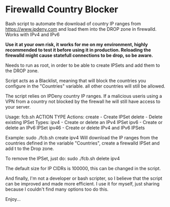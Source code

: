 # Firewalld Country Blocker

Bash script to automate the download of country IP ranges from https://www.ipdeny.com and load them into the DROP zone in firewalld. Works with IPv4 and IPv6

**Use it at your own risk, it works for me on my environment, highly recommended to test it before using it in production.
Reloading the firewalld might cause statefull connections to be drop, so be aware.**

Needs to run as root, in order to be able to create IPSets and add them to the DROP zone.

Script acts as a Blacklist, meaning that will block the countries you configure in the "Countries" variable. all other countries will still be allowed.

The script relies on IPDeny country IP ranges. If a malicious useris using a VPN from a country not blocked by the firewall he will still have access to your server.


Usage: fcb.sh ACTION TYPE
Actions:
        create - Create IPSet
        delete - Delete existing IPSet
Types:
        ipv4 - Create or delete an IPv4 IPSet
        ipv6 - Create or delete an IPv6 IPSet
        ipv46 - Create or delete IPv4 and IPv6 IPSets

Example: sudo ./fcb.sh create ipv4
Will download the IP ranges from the countries defined in the variable "Countries", create a firewalld IPSet and add t to the Drop zone.

To remove the IPSet, just do: sudo ./fcb.sh delete ipv4

The default size for IP CIDRs is 100000, this can be changed in the script.

And finally, I'm not a developer or bash scripter, so I believe that the script can be improved and made more efficient.
I use it for myself, just sharing because I couldn't find many options too do this.

Enjoy...
